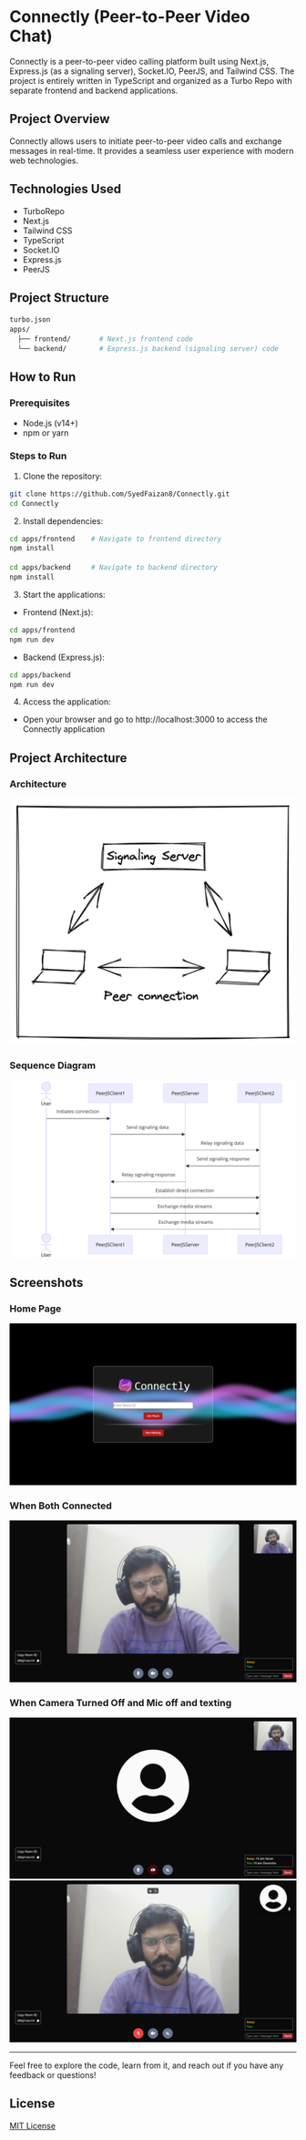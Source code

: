 # Connectly (Peer-to-Peer Video Chat)

Connectly is a peer-to-peer video calling platform built using Next.js, Express.js (as a signaling server), Socket.IO, PeerJS, and Tailwind CSS. The project is entirely written in TypeScript and organized as a Turbo Repo with separate frontend and backend applications.

## Project Overview

Connectly allows users to initiate peer-to-peer video calls and exchange messages in real-time. It provides a seamless user experience with modern web technologies.

## Technologies Used

- TurboRepo
- Next.js
- Tailwind CSS
- TypeScript
- Socket.IO
- Express.js
- PeerJS

## Project Structure

```bash
turbo.json
apps/
  ├── frontend/       # Next.js frontend code
  └── backend/        # Express.js backend (signaling server) code
```

## How to Run

### Prerequisites

- Node.js (v14+)
- npm or yarn

### Steps to Run

1. Clone the repository:

```bash
git clone https://github.com/SyedFaizan8/Connectly.git
cd Connectly
```

2. Install dependencies:

```bash
cd apps/frontend    # Navigate to frontend directory
npm install

cd apps/backend     # Navigate to backend directory
npm install
```

3. Start the applications:

- Frontend (Next.js):

```bash
cd apps/frontend
npm run dev
```

- Backend (Express.js):

```bash
cd apps/backend
npm run dev
```

4. Access the application:

- Open your browser and go to http://localhost:3000 to access the Connectly application

## Project Architecture

### Architecture

![Project Architecture Diagram](assets/architecture.png)

### Sequence Diagram

![Project Sequence Diagram](assets/sequence_diagram.png)

## Screenshots

### Home Page

![Home Page](assets/home_page.png)

### When Both Connected

![Video Chat Interface](assets/both_connected.png)

### When Camera Turned Off and Mic off and texting

![Video Chat Interface](assets/camera_off.png)
![Video Chat Interface](assets/away_camera_off.png)

---

Feel free to explore the code, learn from it, and reach out if you have any feedback or questions!

## License

[MIT License](LICENSE)
